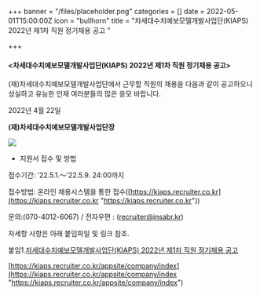 +++
banner = "/files/placeholder.png"
categories = []
date = 2022-05-01T15:00:00Z
icon = "bullhorn"
title = "차세대수치예보모델개발사업단(KIAPS)  2022년 제1차 직원 정기채용 공고 "

+++
#### <차세대수치예보모델개발사업단(KIAPS)  2022년 제1차 직원 정기채용 공고>

(재)차세대수치예보모델개발사업단에서 근무할 직원의 채용을 다음과 같이 공고하오니 성실하고 유능한 인재 여러분들의 많은 응모 바랍니다.

2022년 4월 22일

**(재)차세대수치예보모델개발사업단장**

![](/files/kiaps.png)

* 지원서 접수 및 방법

접수기간: ’22.5.1.～’22.5.9. 24:00까지

접수방법: 온라인 채용시스템을 통한 접수([https://kiaps.recruiter.co.kr](https://kiaps.recruiter.co.kr "https://kiaps.recruiter.co.kr"))

문의:(070-4012-6067) / 전자우편 : (recruiter@insabr.kr)

자세항 사항은 아래 붙임파일 및 링크 참조.

붙임1.[차세대수치예보모델개발사업단(KIAPS)  2022년 제1차 직원 정기채용 공고](/files/2022-04-27.zip)

[https://kiaps.recruiter.co.kr/appsite/company/index](https://kiaps.recruiter.co.kr/appsite/company/index "https://kiaps.recruiter.co.kr/appsite/company/index")
